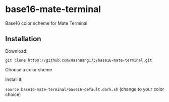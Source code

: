 # base16-mate-terminal
Base16 color scheme for Mate Terminal

## Installation
Download:

```git clone https://github.com/HashBang173/base16-mate-terminal.git```

Choose a color sheme

Install it:

```source base16-mate-terminal/base16-default.dark.sh``` (change to your color choice)
